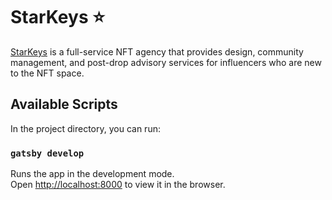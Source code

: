 # StarKeys ⭐

[StarKeys](https://starkeys.gatsbyjs.io/) is a full-service NFT agency that provides design, community management, and post-drop advisory services for influencers who are new to the NFT space.

## Available Scripts

In the project directory, you can run:

### `gatsby develop`

Runs the app in the development mode.\
Open [http://localhost:8000](http://localhost:8000) to view it in the browser.
